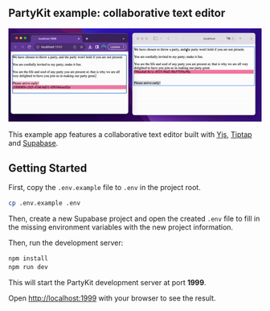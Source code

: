 ## PartyKit example: collaborative text editor

![text editor demo](./text-editor.gif)

This example app features a collaborative text editor built with [Yjs](https://yjs.dev/), [Tiptap](https://tiptap.dev/) and [Supabase](https://supabase.com/).

## Getting Started

First, copy the `.env.example` file to `.env` in the project root.

```bash
cp .env.example .env
```

Then, create a new Supabase project and open the created `.env` file to fill in the missing environment variables with the new project information.

Then, run the development server:

```bash
npm install
npm run dev
```

This will start the PartyKit development server at port **1999**.

Open [http://localhost:1999](http://localhost:1999) with your browser to see the result.
